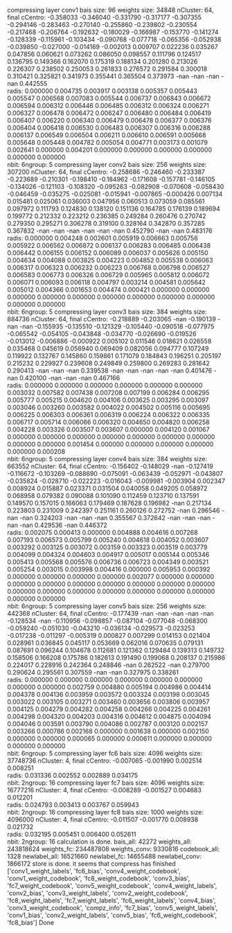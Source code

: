 compressing layer conv1
bais size: 96
weights size: 34848
nCluster:	64,	final cCentro:	-0.358033	-0.346040	-0.331790	-0.317177	-0.307355	-0.294146	-0.283463	-0.270140	-0.255860	-0.239802	-0.230554	-0.217468	-0.206764	-0.192632	-0.180029	-0.166987	-0.153770	-0.141274	-0.128339	-0.115961	-0.103434	-0.090768	-0.077718	-0.065356	-0.052938	-0.039850	-0.027000	-0.014169	-0.002013	0.009707	0.022236	0.035267	0.047856	0.060621	0.073262	0.086050	0.098557	0.111796	0.124517	0.136795	0.149366	0.162070	0.175319	0.188134	0.201280	0.213026	0.226307	0.238502	0.250053	0.261833	0.276572	0.291584	0.300018	0.310421	0.325821	0.341973	0.355441	0.365504	0.373973	-nan	-nan	-nan	-nan	0.442555	
radis:
0.000000	0.004735	0.003917	0.003138	0.005357	0.005443	0.005547	0.006568	0.007083	0.005544	0.006737	0.006843	0.006672	0.006594	0.006312	0.006446	0.006485	0.006312	0.006324	0.006271	0.006327	0.006478	0.006472	0.006247	0.006480	0.006484	0.006419	0.006407	0.006220	0.006340	0.006479	0.006478	0.006377	0.006376	0.006404	0.006418	0.006530	0.006483	0.006307	0.006316	0.006288	0.006137	0.006549	0.006504	0.006211	0.006610	0.006591	0.005668	0.005648	0.005448	0.004782	0.005054	0.004771	0.003173	0.001079	0.002641	0.000000	0.004201	0.000000	0.000000	0.000000	0.000000	0.000000	0.000000	
nbit:	6ngroup:	5
compressing layer conv2
bais size: 256
weights size: 307200
nCluster:	64,	final cCentro:	-0.258686	-0.246460	-0.233387	-0.223689	-0.210301	-0.198410	-0.184962	-0.171608	-0.157781	-0.146105	-0.134026	-0.121103	-0.108320	-0.095263	-0.082908	-0.070608	-0.058430	-0.046459	-0.035275	-0.025081	-0.015941	-0.007865	-0.000426	0.007134	0.015481	0.025061	0.036003	0.047956	0.060513	0.073059	0.085561	0.097972	0.111793	0.124830	0.138120	0.151136	0.164785	0.176139	0.189694	0.199772	0.212332	0.223212	0.236385	0.249284	0.260476	0.270742	0.279350	0.295271	0.306278	0.319100	0.328164	0.342870	0.357285	0.367832	-nan	-nan	-nan	-nan	-nan	-nan	0.452790	-nan	-nan	0.483176	
radis:
0.000000	0.004248	0.002601	0.005919	0.006663	0.005756	0.005922	0.006562	0.006872	0.006137	0.006283	0.006485	0.006438	0.006442	0.006155	0.006152	0.006089	0.006037	0.005626	0.005150	0.004634	0.004088	0.003825	0.004223	0.004852	0.005538	0.006063	0.006317	0.006323	0.006232	0.006223	0.006768	0.006798	0.006527	0.006583	0.006773	0.006326	0.006729	0.005965	0.005812	0.006072	0.006071	0.006093	0.006118	0.004797	0.003214	0.004581	0.005642	0.005012	0.004366	0.001653	0.004474	0.000421	0.000000	0.000000	0.000000	0.000000	0.000000	0.000000	0.000000	0.000000	0.000000	0.000000	0.000000	
nbit:	6ngroup:	5
compressing layer conv3
bais size: 384
weights size: 884736
nCluster:	64,	final cCentro:	-0.218889	-0.203065	-nan	-0.190139	-nan	-nan	-0.155935	-0.135510	-0.121329	-0.105440	-0.090518	-0.077975	-0.065542	-0.054105	-0.043848	-0.034770	-0.026690	-0.019526	-0.013012	-0.006886	-0.000922	0.005102	0.011546	0.018621	0.026558	0.035468	0.045619	0.056940	0.069409	0.082056	0.094777	0.107249	0.119922	0.132767	0.145860	0.159861	0.171079	0.184843	0.196251	0.205197	0.215232	0.229927	0.239608	0.249849	0.259800	0.269283	0.281642	0.290413	-nan	-nan	-nan	0.339538	-nan	-nan	-nan	-nan	-nan	0.401476	-nan	0.420100	-nan	-nan	-nan	0.467166	
radis:
0.000000	0.000000	0.000000	0.000000	0.000000	0.000000	0.003032	0.007582	0.007438	0.007208	0.007199	0.006284	0.006295	0.005777	0.005215	0.004620	0.004106	0.003625	0.003295	0.003097	0.003046	0.003260	0.003582	0.004022	0.004502	0.005116	0.005695	0.006225	0.006303	0.006361	0.006319	0.006224	0.006322	0.006335	0.006717	0.005714	0.006066	0.006320	0.004650	0.004820	0.006258	0.004228	0.003326	0.003507	0.003607	0.000000	0.004120	0.001067	0.000000	0.000000	0.000000	0.000000	0.000000	0.000000	0.000000	0.000000	0.000000	0.001454	0.000000	0.000000	0.000000	0.000000	0.000000	0.000208	
nbit:	6ngroup:	5
compressing layer conv4
bais size: 384
weights size: 663552
nCluster:	64,	final cCentro:	-0.156402	-0.148029	-nan	-0.127419	-0.116672	-0.103269	-0.088690	-0.075091	-0.063439	-0.052971	-0.043807	-0.035824	-0.028710	-0.022223	-0.016043	-0.009981	-0.003904	0.002347	0.008924	0.015887	0.023371	0.031504	0.040058	0.049205	0.058972	0.068958	0.079382	0.090088	0.101090	0.112459	0.123710	0.137591	0.149570	0.157015	0.166063	0.179469	0.187628	0.196982	-nan	0.217134	0.223803	0.231009	0.242397	0.251161	0.260126	0.272752	-nan	0.296546	-nan	-nan	0.324203	-nan	-nan	-nan	0.355567	0.372642	-nan	-nan	-nan	-nan	-nan	0.429536	-nan	0.446372	
radis:
0.002075	0.000413	0.000000	0.004888	0.004616	0.007268	0.007193	0.006573	0.005799	0.005240	0.004618	0.004052	0.003607	0.003292	0.003125	0.003072	0.003159	0.003323	0.003519	0.003779	0.004099	0.004324	0.004603	0.004917	0.005017	0.005144	0.005346	0.005413	0.005568	0.005576	0.006736	0.006723	0.004349	0.003521	0.005254	0.003015	0.003998	0.004416	0.000000	0.005953	0.000392	0.000000	0.000000	0.000000	0.000000	0.002077	0.000000	0.000000	0.000000	0.000000	0.000000	0.000000	0.000000	0.000000	0.000000	0.000000	0.000000	0.000000	0.000000	0.000000	0.000000	0.000000	0.000000	0.000000	
nbit:	6ngroup:	5
compressing layer conv5
bais size: 256
weights size: 442368
nCluster:	64,	final cCentro:	-0.177439	-nan	-nan	-nan	-nan	-nan	-0.128534	-nan	-0.110956	-0.098857	-0.087104	-0.077048	-0.068300	-0.059240	-0.051030	-0.043210	-0.036134	-0.029573	-0.023253	-0.017238	-0.011297	-0.005319	0.000827	0.007299	0.014153	0.021404	0.028961	0.036845	0.045117	0.053669	0.062016	0.070635	0.079131	0.087691	0.096244	0.104678	0.112681	0.121362	0.129484	0.139313	0.149732	0.158506	0.166208	0.175786	0.182613	0.191490	0.199068	0.208137	0.215986	0.224017	0.228916	0.242364	0.248846	-nan	0.262522	-nan	0.279700	0.290624	0.295561	0.307559	-nan	-nan	0.327975	0.338261	
radis:
0.000000	0.000000	0.000000	0.000000	0.000000	0.000000	0.000000	0.000000	0.002759	0.004880	0.005194	0.004986	0.004414	0.004378	0.004136	0.003959	0.003572	0.003324	0.003198	0.003045	0.003022	0.003105	0.003271	0.003460	0.003656	0.003806	0.003957	0.004125	0.004279	0.004282	0.004258	0.004266	0.004225	0.004261	0.004298	0.004320	0.004203	0.004316	0.004612	0.004875	0.004094	0.004046	0.003591	0.003790	0.004086	0.002787	0.003120	0.002157	0.003266	0.000786	0.002168	0.000000	0.001638	0.000000	0.002150	0.000000	0.000000	0.000065	0.000000	0.000611	0.000000	0.000000	0.000000	0.000000	
nbit:	6ngroup:	5
compressing layer fc6
bais size: 4096
weights size: 37748736
nCluster:	4,	final cCentro:	-0.007065	-0.001990	0.002514	0.008251	
radis:
0.031336	0.002552	0.002889	0.034175	
nbit:	2ngroup:	16
compressing layer fc7
bais size: 4096
weights size: 16777216
nCluster:	4,	final cCentro:	-0.008289	-0.001527	0.004683	0.012201	
radis:
0.024793	0.003413	0.003767	0.059943	
nbit:	2ngroup:	16
compressing layer fc8
bais size: 1000
weights size: 4096000
nCluster:	4,	final cCentro:	-0.011507	-0.001770	0.008938	0.021732	
radis:
0.032195	0.005451	0.006400	0.052611	
nbit:	2ngroup:	16
calculation is done.
bais_all: 42272
weights_all: 243818624
weights_fc: 234487808
weights_conv: 9330816
codebook_all: 1328
newlabel_all: 16521660
newlabel_fc: 14655488
newlabel_conv: 1866172
store is done.
it seems that compress has finished
['conv1_weight_labels', 'fc6_bias', 'conv4_weight_codebook', 'conv1_weight_codebook', 'fc8_weight_codebook', 'conv3_bias', 'fc7_weight_codebook', 'conv5_weight_codebook', 'conv4_weight_labels', 'conv2_bias', 'conv3_weight_labels', 'conv2_weight_codebook', 'fc8_weight_labels', 'fc7_weight_labels', 'fc6_weight_labels', 'conv4_bias', 'conv3_weight_codebook', 'compz_info', 'fc7_bias', 'conv5_weight_labels', 'conv1_bias', 'conv2_weight_labels', 'conv5_bias', 'fc6_weight_codebook', 'fc8_bias']
Done
